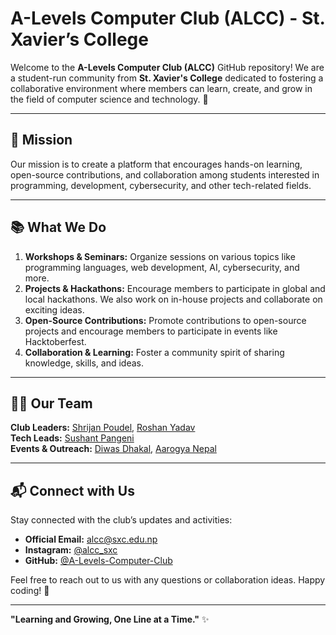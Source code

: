 # A-Levels Computer Club (ALCC) - St. Xavier’s College

Welcome to the **A-Levels Computer Club (ALCC)** GitHub repository! We are a student-run community from **St. Xavier's College** dedicated to fostering a collaborative environment where members can learn, create, and grow in the field of computer science and technology. 🚀

---

## 🎯 **Mission**
Our mission is to create a platform that encourages hands-on learning, open-source contributions, and collaboration among students interested in programming, development, cybersecurity, and other tech-related fields.

---

## 📚 **What We Do**
1. **Workshops & Seminars:** Organize sessions on various topics like programming languages, web development, AI, cybersecurity, and more.
2. **Projects & Hackathons:** Encourage members to participate in global and local hackathons. We also work on in-house projects and collaborate on exciting ideas.
3. **Open-Source Contributions:** Promote contributions to open-source projects and encourage members to participate in events like Hacktoberfest.
4. **Collaboration & Learning:** Foster a community spirit of sharing knowledge, skills, and ideas.

---

## 🧑‍💻 **Our Team**
**Club Leaders:** [Shrijan Poudel](https://www.github.com/SlytherSavior), [Roshan Yadav](mailto:023a119@sxc.edu.np)  
**Tech Leads:** [Sushant Pangeni](https://github.com/nightsling)  
**Events & Outreach:** [Diwas Dhakal](mailto:023a112@sxc.edu.np), [Aarogya Nepal](mailto:023a402@sxc.edu.np)  

---

## 📬 **Connect with Us**
Stay connected with the club’s updates and activities:

- **Official Email:** alcc@sxc.edu.np
- **Instagram:** [@alcc_sxc](https://instagram.com/alcc_sxc)  
- **GitHub:** [@A-Levels-Computer-Club](https://github.com/A-Levels-Computer-Club)

Feel free to reach out to us with any questions or collaboration ideas. Happy coding! 🚀

---

**"Learning and Growing, One Line at a Time."** ✨
